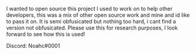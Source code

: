 I wanted to open source this project I used to work on to help other developers, this was a mix of other open source work and mine and id like to pass it on.
It is semi obfusicated but nothing too hard, i cant find a version not obfusicated.
Please use this for research purposes, I look forward to see how this is used!


Discord: Noahc#0001
